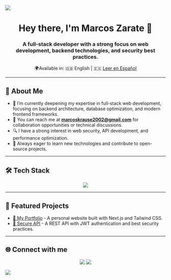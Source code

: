 <!-- Horizontal divider -->
<img src="https://user-images.githubusercontent.com/73097560/115834477-dbab4500-a447-11eb-908a-139a6edaec5c.gif">

<h1 align="center">Hey there, I'm Marcos Zarate 👋</h1>
<h3 align="center">A full-stack developer with a strong focus on web development, backend technologies, and security best practices.</h3>

<p align="center">
    🌍Available in:
    🇬🇧 English | 🇪🇸 <a href="https://github.com/tuusuario/tu-repo-espanol" target="_blank">Leer en Español</a>
</p>

---

## 🚀 About Me  
- 🚀 I’m currently deepening my expertise in full-stack web development, focusing on backend architecture, database optimization, and modern frontend frameworks.  
- 📩 You can reach me at **[marcoskrause2002@gmail.com](mailto:marcoskrause2002@gmail.com)** for collaboration opportunities or technical discussions.  
- 🔍 I have a strong interest in web security, API development, and performance optimization.  
- 🎯 Always eager to learn new technologies and contribute to open-source projects.  

---

## 🛠️ Tech Stack  
<p align="center">
    <img src="https://skillicons.dev/icons?i=html,css,js,ts,react,nextjs,tailwind,materialui,nodejs,express,prisma,mongodb,postgres,docker,linux,git,github,vscode,python&perline=7">
</p>

---

## 🚀 Featured Projects  
- [🔗 My Portfolio](https://miportafolio.com) - A personal website built with Next.js and Tailwind CSS.  
- [🔗 Secure API](https://github.com/marcos/api-security) - A REST API with JWT authentication and best security practices.  

---

## 🌐 Connect with me  
<p align="center">
  <a href="https://linkedin.com/in/tuusuario" target="_blank"><img src="https://img.shields.io/badge/LinkedIn-blue?style=for-the-badge&logo=linkedin"></a>
  <a href="mailto:marcoskrause2002@gmail.com"><img src="https://img.shields.io/badge/Email-red?style=for-the-badge&logo=gmail"></a>
</p>


<!-- Horizontal divider -->
<img src="https://user-images.githubusercontent.com/73097560/115834477-dbab4500-a447-11eb-908a-139a6edaec5c.gif">
